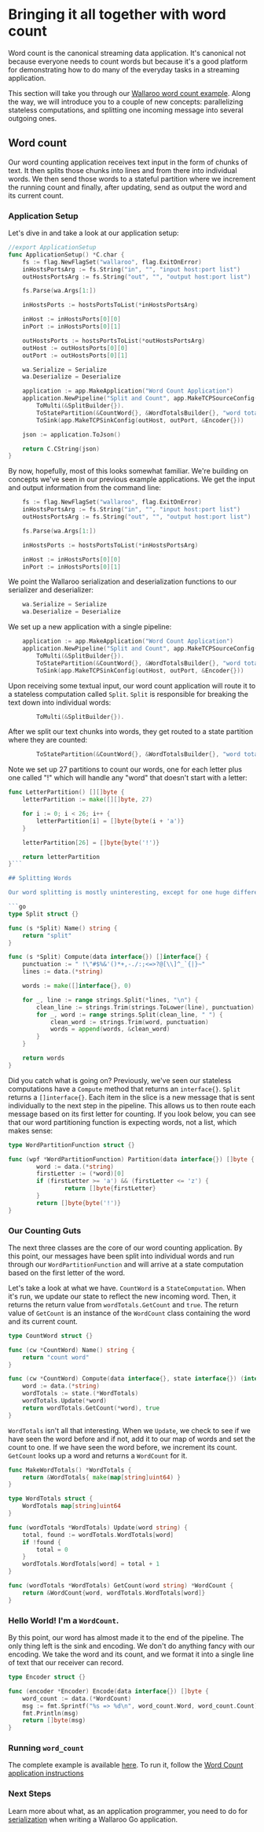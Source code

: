 # Bringing it all together with word count

Word count is the canonical streaming data application. It's canonical not because everyone needs to count words but because it's a good platform for demonstrating how to do many of the everyday tasks in a streaming application.

This section will take you through our [Wallaroo word count example](https://github.com/WallarooLabs/wallaroo/tree/0.5.4/examples/go/word_count/). Along the way, we will introduce you to a couple of new concepts: parallelizing stateless computations, and splitting one incoming message into several outgoing ones.

## Word count

Our word counting application receives text input in the form of chunks of text. It then splits those chunks into lines and from there into individual words. We then send those words to a stateful partition where we increment the running count and finally, after updating, send as output the word and its current count.

### Application Setup

Let's dive in and take a look at our application setup:

```go
//export ApplicationSetup
func ApplicationSetup() *C.char {
	fs := flag.NewFlagSet("wallaroo", flag.ExitOnError)
	inHostsPortsArg := fs.String("in", "", "input host:port list")
	outHostsPortsArg := fs.String("out", "", "output host:port list")

	fs.Parse(wa.Args[1:])

	inHostsPorts := hostsPortsToList(*inHostsPortsArg)

	inHost := inHostsPorts[0][0]
	inPort := inHostsPorts[0][1]

	outHostsPorts := hostsPortsToList(*outHostsPortsArg)
	outHost := outHostsPorts[0][0]
	outPort := outHostsPorts[0][1]

	wa.Serialize = Serialize
	wa.Deserialize = Deserialize

	application := app.MakeApplication("Word Count Application")
	application.NewPipeline("Split and Count", app.MakeTCPSourceConfig(inHost, inPort, &Decoder{})).
		ToMulti(&SplitBuilder{}).
		ToStatePartition(&CountWord{}, &WordTotalsBuilder{}, "word totals", &WordPartitionFunction{}, LetterPartition()).
		ToSink(app.MakeTCPSinkConfig(outHost, outPort, &Encoder{}))

	json := application.ToJson()

	return C.CString(json)
}
```

By now, hopefully, most of this looks somewhat familiar. We're building on concepts we've seen in our previous example applications. We get the input and output information from the command line:

```go
	fs := flag.NewFlagSet("wallaroo", flag.ExitOnError)
	inHostsPortsArg := fs.String("in", "", "input host:port list")
	outHostsPortsArg := fs.String("out", "", "output host:port list")

	fs.Parse(wa.Args[1:])

	inHostsPorts := hostsPortsToList(*inHostsPortsArg)

	inHost := inHostsPorts[0][0]
	inPort := inHostsPorts[0][1]
```

We point the Wallaroo serialization and deserialization functions to our serializer and deserializer:

```go
	wa.Serialize = Serialize
	wa.Deserialize = Deserialize
```

We set up a new application with a single pipeline:

```go
	application := app.MakeApplication("Word Count Application")
	application.NewPipeline("Split and Count", app.MakeTCPSourceConfig(inHost, inPort, &Decoder{})).
		ToMulti(&SplitBuilder{}).
		ToStatePartition(&CountWord{}, &WordTotalsBuilder{}, "word totals", &WordPartitionFunction{}, LetterPartition()).
		ToSink(app.MakeTCPSinkConfig(outHost, outPort, &Encoder{}))
```

Upon receiving some textual input, our word count application will route it to a stateless computation called `Split`. `Split` is responsible for breaking the text down into individual words:

```go
		ToMulti(&SplitBuilder{}).
```

After we split our text chunks into words, they get routed to a state partition where they are counted:

```go
		ToStatePartition(&CountWord{}, &WordTotalsBuilder{}, "word totals", &WordPartitionFunction{}, LetterPartition()).
```

Note we set up 27 partitions to count our words, one for each letter plus one called "!" which will handle any "word" that doesn't start with a letter:

```go
func LetterPartition() [][]byte {
	letterPartition := make([][]byte, 27)

	for i := 0; i < 26; i++ {
		letterPartition[i] = []byte{byte(i + 'a')}
	}

	letterPartition[26] = []byte{byte('!')}

	return letterPartition
}```

## Splitting Words

Our word splitting is mostly uninteresting, except for one huge difference: our previous examples had one output for each input. When splitting text into words, we take one input and produce multiple outputs. Let's see how that is done.

```go
type Split struct {}

func (s *Split) Name() string {
	return "split"
}

func (s *Split) Compute(data interface{}) []interface{} {
	punctuation := " !\"#$%&'()*+,-./:;<=>?@[\\]^_`{|}~"
	lines := data.(*string)

	words := make([]interface{}, 0)

	for _, line := range strings.Split(*lines, "\n") {
		clean_line := strings.Trim(strings.ToLower(line), punctuation)
		for _, word := range strings.Split(clean_line, " ") {
			clean_word := strings.Trim(word, punctuation)
			words = append(words, &clean_word)
		}
	}

	return words
}
```

Did you catch what is going on? Previously, we've seen our stateless computations have a `Compute` method that returns an `interface{}`. `Split` returns a `[]interface{}`. Each item in the slice is a new message that is sent individually to the next step in the pipeline. This allows us to then route each message based on its first letter for counting. If you look below, you can see that our word partitioning function is expecting words, not a list, which makes sense:

```go
type WordPartitionFunction struct {}

func (wpf *WordPartitionFunction) Partition(data interface{}) []byte {
        word := data.(*string)
        firstLetter := (*word)[0]
        if (firstLetter >= 'a') && (firstLetter <= 'z') {
                return []byte{firstLetter}
        }
        return []byte{byte('!')}
}
```

### Our Counting Guts

The next three classes are the core of our word counting application. By this point, our messages have been split into individual words and run through our `WordPartitionFunction` and will arrive at a state computation based on the first letter of the word.

Let's take a look at what we have. `CountWord` is a `StateComputation`. When it's run, we update our state to reflect the new incoming word. Then, it returns the return value from `wordTotals.GetCount` and `true`. The return value of `GetCount` is an instance of the `WordCount` class containing the word and its current count.

```go
type CountWord struct {}

func (cw *CountWord) Name() string {
	return "count word"
}

func (cw *CountWord) Compute(data interface{}, state interface{}) (interface{}, bool) {
	word := data.(*string)
	wordTotals := state.(*WordTotals)
	wordTotals.Update(*word)
	return wordTotals.GetCount(*word), true
}
```

`WordTotals` isn't all that interesting. When we `Update`, we check to see if we have seen the word before and if not, add it to our map of words and set the count to one. If we have seen the word before, we increment its count. `GetCount` looks up a word and returns a `WordCount` for it.

```go
func MakeWordTotals() *WordTotals {
	return &WordTotals{ make(map[string]uint64) }
}

type WordTotals struct {
	WordTotals map[string]uint64
}

func (wordTotals *WordTotals) Update(word string) {
	total, found := wordTotals.WordTotals[word]
	if !found {
		total = 0
	}
	wordTotals.WordTotals[word] = total + 1
}

func (wordTotals *WordTotals) GetCount(word string) *WordCount {
	return &WordCount{word, wordTotals.WordTotals[word]}
}
```

### Hello World! I'm a `WordCount`.

By this point, our word has almost made it to the end of the pipeline. The only thing left is the sink and encoding. We don't do anything fancy with our encoding. We take the word and its count, and we format it into a single line of text that our receiver can record.

```go
type Encoder struct {}

func (encoder *Encoder) Encode(data interface{}) []byte {
	word_count := data.(*WordCount)
	msg := fmt.Sprintf("%s => %d\n", word_count.Word, word_count.Count)
	fmt.Println(msg)
	return []byte(msg)
}
```

### Running `word_count`

The complete example is available [here](https://github.com/WallarooLabs/wallaroo/tree/0.5.4/examples/go/word_count/). To run it, follow the [Word Count application instructions](https://github.com/WallarooLabs/wallaroo/tree/0.5.4/examples/go/word_count/README.md)

### Next Steps

Learn more about what, as an application programmer, you need to do for [serialization](interworker-serialization-and-resilience.md) when writing a Wallaroo Go application. 
